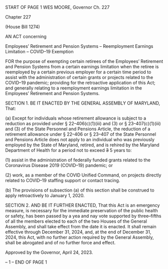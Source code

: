 START OF PAGE 1
WES MOORE, Governor Ch. 227

Chapter 227

(House Bill 1274)

AN ACT concerning

Employees’ Retirement and Pension Systems – Reemployment Earnings
Limitation – COVID–19 Exemption

FOR the purpose of exempting certain retirees of the Employees’ Retirement and Pension
Systems from a certain earnings limitation when the retiree is reemployed by a
certain previous employer for a certain time period to assist with the administration
of certain grants or projects related to the COVID–19 pandemic; providing for the
retroactive application of this Act; and generally relating to a reemployment
earnings limitation in the Employees’ Retirement and Pension Systems.

SECTION 1. BE IT ENACTED BY THE GENERAL ASSEMBLY OF MARYLAND,
That:

(a) Except for individuals whose retirement allowance is subject to a reduction as
provided under § 22–406(c)(1)(iii) and (3) or § 23–407(c)(1)(iii) and (3) of the State Personnel
and Pensions Article, the reduction of a retirement allowance under § 22–406 or § 23–407
of the State Personnel and Pensions Article does not apply to an individual who was
previously employed by the State of Maryland, retired, and is rehired by the Maryland
Department of Health for a period not to exceed ~~3~~ 5 years to:

(1) assist in the administration of federally funded grants related to the
Coronavirus Disease 2019 (COVID–19) pandemic; or

(2) work, as a member of the COVID Unified Command, on projects directly
related to COVID–19 staffing support or contact tracing.

(b) The provisions of subsection (a) of this section shall be construed to apply
retroactively to January 1, 2020.

SECTION 2. AND BE IT FURTHER ENACTED, That this Act is an emergency
measure, is necessary for the immediate preservation of the public health or safety, has
been passed by a yea and nay vote supported by three–fifths of all the members elected to
each of the two Houses of the General Assembly, and shall take effect from the date it is
enacted. It shall remain effective through December 31, 2024, and, at the end of December
31, 2024, this Act, with no further action required by the General Assembly, shall be
abrogated and of no further force and effect.

Approved by the Governor, April 24, 2023.

– 1 –
END OF PAGE 1